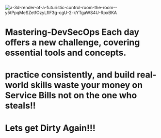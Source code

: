 ![a-3d-render-of-a-futuristic-control-room-the-room--y5tPpqMeSZetfOzyLflF3g-cgU-2-kYTgaWS4U-RpxBKA](https://github.com/user-attachments/assets/38ca28bb-2c31-473d-9213-e18049acdda3)

# Mastering-DevSecOps Each day offers a new challenge, covering essential tools and concepts.
# practice consistently, and build real-world skills waste your money on Service Bills not on the one who steals!!
# Lets get Dirty Again!!!
